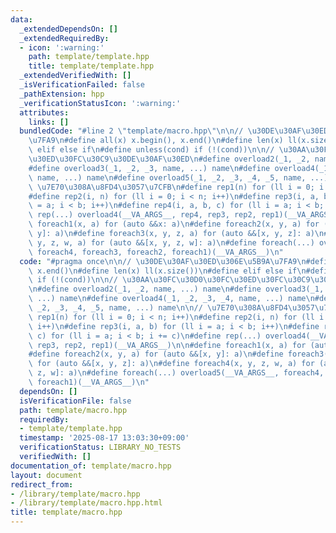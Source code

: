 ```yaml
---
data:
  _extendedDependsOn: []
  _extendedRequiredBy:
  - icon: ':warning:'
    path: template/template.hpp
    title: template/template.hpp
  _extendedVerifiedWith: []
  _isVerificationFailed: false
  _pathExtension: hpp
  _verificationStatusIcon: ':warning:'
  attributes:
    links: []
  bundledCode: "#line 2 \"template/macro.hpp\"\n\n// \u30DE\u30AF\u30ED\u306E\u5B9A\
    \u7FA9\n#define all(x) x.begin(), x.end()\n#define len(x) ll(x.size())\n#define\
    \ elif else if\n#define unless(cond) if (!(cond))\n\n// \u30AA\u30FC\u30D0\u30FC\
    \u30ED\u30FC\u30C9\u30DE\u30AF\u30ED\n#define overload2(_1, _2, name, ...) name\n\
    #define overload3(_1, _2, _3, name, ...) name\n#define overload4(_1, _2, _3, _4,\
    \ name, ...) name\n#define overload5(_1, _2, _3, _4, _5, name, ...) name\n\n//\
    \ \u7E70\u308A\u8FD4\u3057\u7CFB\n#define rep1(n) for (ll i = 0; i < n; i++)\n\
    #define rep2(i, n) for (ll i = 0; i < n; i++)\n#define rep3(i, a, b) for (ll i\
    \ = a; i < b; i++)\n#define rep4(i, a, b, c) for (ll i = a; i < b; i += c)\n#define\
    \ rep(...) overload4(__VA_ARGS__, rep4, rep3, rep2, rep1)(__VA_ARGS__)\n\n#define\
    \ foreach1(x, a) for (auto &&x: a)\n#define foreach2(x, y, a) for (auto &&[x,\
    \ y]: a)\n#define foreach3(x, y, z, a) for (auto &&[x, y, z]: a)\n#define foreach4(x,\
    \ y, z, w, a) for (auto &&[x, y, z, w]: a)\n#define foreach(...) overload5(__VA_ARGS__,\
    \ foreach4, foreach3, foreach2, foreach1)(__VA_ARGS__)\n"
  code: "#pragma once\n\n// \u30DE\u30AF\u30ED\u306E\u5B9A\u7FA9\n#define all(x) x.begin(),\
    \ x.end()\n#define len(x) ll(x.size())\n#define elif else if\n#define unless(cond)\
    \ if (!(cond))\n\n// \u30AA\u30FC\u30D0\u30FC\u30ED\u30FC\u30C9\u30DE\u30AF\u30ED\
    \n#define overload2(_1, _2, name, ...) name\n#define overload3(_1, _2, _3, name,\
    \ ...) name\n#define overload4(_1, _2, _3, _4, name, ...) name\n#define overload5(_1,\
    \ _2, _3, _4, _5, name, ...) name\n\n// \u7E70\u308A\u8FD4\u3057\u7CFB\n#define\
    \ rep1(n) for (ll i = 0; i < n; i++)\n#define rep2(i, n) for (ll i = 0; i < n;\
    \ i++)\n#define rep3(i, a, b) for (ll i = a; i < b; i++)\n#define rep4(i, a, b,\
    \ c) for (ll i = a; i < b; i += c)\n#define rep(...) overload4(__VA_ARGS__, rep4,\
    \ rep3, rep2, rep1)(__VA_ARGS__)\n\n#define foreach1(x, a) for (auto &&x: a)\n\
    #define foreach2(x, y, a) for (auto &&[x, y]: a)\n#define foreach3(x, y, z, a)\
    \ for (auto &&[x, y, z]: a)\n#define foreach4(x, y, z, w, a) for (auto &&[x, y,\
    \ z, w]: a)\n#define foreach(...) overload5(__VA_ARGS__, foreach4, foreach3, foreach2,\
    \ foreach1)(__VA_ARGS__)\n"
  dependsOn: []
  isVerificationFile: false
  path: template/macro.hpp
  requiredBy:
  - template/template.hpp
  timestamp: '2025-08-17 13:03:30+09:00'
  verificationStatus: LIBRARY_NO_TESTS
  verifiedWith: []
documentation_of: template/macro.hpp
layout: document
redirect_from:
- /library/template/macro.hpp
- /library/template/macro.hpp.html
title: template/macro.hpp
---
```

